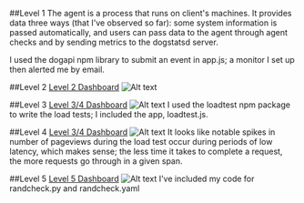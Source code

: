 ##Level 1
The agent is a process that runs on client's machines. It provides data three ways (that I've observed so far): some system information is passed automatically, and users can pass data to the agent through agent checks and by sending metrics to the dogstatsd server.

I used the dogapi npm library to submit an event in app.js; a monitor I set up then alerted me by email.

##Level 2
[Level 2 Dashboard](https://p.datadoghq.com/sb/86dbdd770-e0fc217f38)
![Alt text]()

##Level 3
[Level 3/4 Dashboard](https://p.datadoghq.com/sb/86dbdd770-8be5e0fc6e)
![Alt text]()
I used the loadtest npm package to write the load tests; I included the app, loadtest.js.

##Level 4
[Level 3/4 Dashboard](https://p.datadoghq.com/sb/86dbdd770-8be5e0fc6e)
![Alt text]()
It looks like notable spikes in number of pageviews during the load test occur during periods of low latency, which makes sense; the less time it takes to complete a request, the more requests go through in a given span.

##Level 5
[Level 5 Dashboard](https://p.datadoghq.com/sb/86dbdd770-3e5d583d32)
![Alt text]()
I've included my code for randcheck.py and randcheck.yaml
